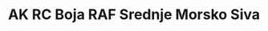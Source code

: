 ---
layout: product
title: "AK RC Boja RAF Srednje Morsko Siva"
price: "330" 
desc: "Acrylic Laquer 10mL"
img_path: "/assets/img/RC289.jpg"
brand: "AK "
available: true
special_offer: false
new: false
soon: false
cat: "020000"
subcat: "020200"
subsubcat: "020201"
sifra: "RC289"
popular: true
---